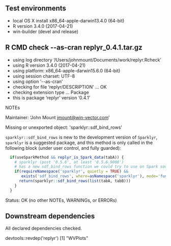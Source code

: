 

## Test environments

 * local OS X install x86_64-apple-darwin13.4.0 (64-bit)
 * R version 3.4.0 (2017-04-21)
 * win-builder (devel and release) 

## R CMD check --as-cran replyr_0.4.1.tar.gz

 * using log directory ‘/Users/johnmount/Documents/work/replyr.Rcheck’
 * using R version 3.4.0 (2017-04-21)
 * using platform: x86_64-apple-darwin15.6.0 (64-bit)
 * using session charset: UTF-8
 * using option ‘--as-cran’
 * checking for file ‘replyr/DESCRIPTION’ ... OK
 * checking extension type ... Package
 * this is package ‘replyr’ version ‘0.4.1’


NOTEs

Maintainer: ‘John Mount <jmount@win-vector.com>’

Missing or unexported object: 'sparklyr::sdf_bind_rows'

`sparklyr::sdf_bind_rows` is new to the development version of `Sparklyr`,
`sparklyr` is a suggested package, and this method 
is only called in the following block (under user control, and fully
guarded):
```r
  if(useSparkMethod && replyr_is_Spark_data(tabA)) {
    # sparklyr (post '0.5.6', at least '0.5.6.9008')
    # has a new sdf_bind_rows function we could try to use on Spark sources (limit columns first)
    if(requireNamespace('sparklyr', quietly = TRUE) &&
       exists('sdf_bind_rows', where=asNamespace('sparklyr'), mode='function')) {
      return(sparklyr::sdf_bind_rows(list(tabA, tabB)))
    }
  }
```


Status: OK (no other NOTEs, WARNINGs, or ERRORs)

## Downstream dependencies

All declared dependencies checked.

  devtools::revdep('replyr')
  [1] "WVPlots"
